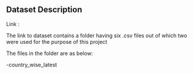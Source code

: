 ## Dataset Description 
Link : 
<p>The link to dataset contains a folder having six .csv files out of which two were used for the purpose of this project
</p>

<p>The files in the folder are as below: </p>
-country_wise_latest
